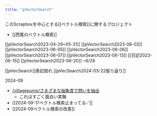 ```yaml
---
title: "pVectorSearch"
---
```


このScrapboxを中心とする[[ベクトル検索]]に関するプロジェクト
- [[西尾のベクトル検索]]

[[pVectorSearch2023-04-29~05-31]]
[[pVectorSearch2023-06-02]]
[[pVectorSearch2023-06-05]]
[[pVectorSearch2023-06-06]]
[[pVectorSearch2023-06-07]]
[[pVectorSearch2023-06-13]]
[[日記2023-06-15]]
[[pVectorSearch2023-06-20]] ~6/28

[[pVecSearch]]表記揺れ
[[pVecSearch2024-03-22振り返り]]

2024-09
- [/villagepump/さまざまな抽象度で問いを抽出](https://scrapbox.io/villagepump/さまざまな抽象度で問いを抽出)
    - これはすごく面白い実験
- [[2024-09-17ベクトル検索止まってる✅]]
- [[2024-09ベクトル検索の改善]]

